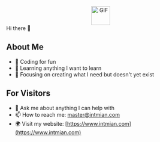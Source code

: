 <div align="center">
  <img align="center" alt="GIF" height="50px" weight="50px"  src="https://media.giphy.com/media/du3J3cXyzhj75IOgvA/giphy.gif" />
</div>
Hi there 👋

## About Me

- 🔭 Coding for fun
- 🌱 Learning anything I want to learn
- 🧭 Focusing on creating what I need but doesn't yet exist

## For Visitors

- 💬 Ask me about anything I can help with
- 📫 How to reach me: master@intmian.com
- 🌍 Visit my website: [https://www.intmian.com](https://www.intmian.com)
